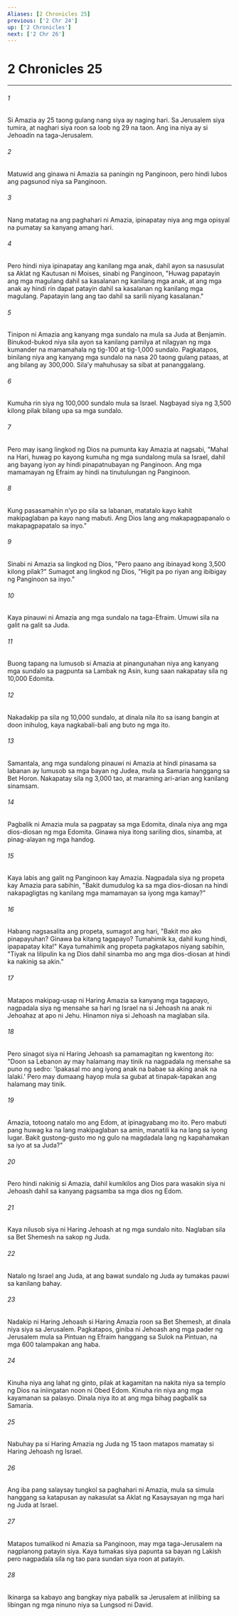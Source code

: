 ```yaml
---
Aliases: [2 Chronicles 25]
previous: ['2 Chr 24']
up: ['2 Chronicles']
next: ['2 Chr 26']
---
```

# 2 Chronicles 25

***

###### 1
Si Amazia ay 25 taong gulang nang siya ay naging hari. Sa Jerusalem siya tumira, at naghari siya roon sa loob ng 29 na taon. Ang ina niya ay si Jehoadin na taga-Jerusalem. 

###### 2
Matuwid ang ginawa ni Amazia sa paningin ng Panginoon, pero hindi lubos ang pagsunod niya sa Panginoon. 

###### 3
Nang matatag na ang paghahari ni Amazia, ipinapatay niya ang mga opisyal na pumatay sa kanyang amang hari. 

###### 4
Pero hindi niya ipinapatay ang kanilang mga anak, dahil ayon sa nasusulat sa Aklat ng Kautusan ni Moises, sinabi ng Panginoon, "Huwag papatayin ang mga magulang dahil sa kasalanan ng kanilang mga anak, at ang mga anak ay hindi rin dapat patayin dahil sa kasalanan ng kanilang mga magulang. Papatayin lang ang tao dahil sa sarili niyang kasalanan." 

###### 5
Tinipon ni Amazia ang kanyang mga sundalo na mula sa Juda at Benjamin. Binukod-bukod niya sila ayon sa kanilang pamilya at nilagyan ng mga kumander na mamamahala ng tig-100 at tig-1,000 sundalo. Pagkatapos, binilang niya ang kanyang mga sundalo na nasa 20 taong gulang pataas, at ang bilang ay 300,000. Silaʼy mahuhusay sa sibat at pananggalang. 

###### 6
Kumuha rin siya ng 100,000 sundalo mula sa Israel. Nagbayad siya ng 3,500 kilong pilak bilang upa sa mga sundalo. 

###### 7
Pero may isang lingkod ng Dios na pumunta kay Amazia at nagsabi, "Mahal na Hari, huwag po kayong kumuha ng mga sundalong mula sa Israel, dahil ang bayang iyon ay hindi pinapatnubayan ng Panginoon. Ang mga mamamayan ng Efraim ay hindi na tinutulungan ng Panginoon. 

###### 8
Kung pasasamahin nʼyo po sila sa labanan, matatalo kayo kahit makipaglaban pa kayo nang mabuti. Ang Dios lang ang makapagpapanalo o makapagpapatalo sa inyo." 

###### 9
Sinabi ni Amazia sa lingkod ng Dios, "Pero paano ang ibinayad kong 3,500 kilong pilak?" Sumagot ang lingkod ng Dios, "Higit pa po riyan ang ibibigay ng Panginoon sa inyo." 

###### 10
Kaya pinauwi ni Amazia ang mga sundalo na taga-Efraim. Umuwi sila na galit na galit sa Juda. 

###### 11
Buong tapang na lumusob si Amazia at pinangunahan niya ang kanyang mga sundalo sa pagpunta sa Lambak ng Asin, kung saan nakapatay sila ng 10,000 Edomita. 

###### 12
Nakadakip pa sila ng 10,000 sundalo, at dinala nila ito sa isang bangin at doon inihulog, kaya nagkabali-bali ang buto ng mga ito. 

###### 13
Samantala, ang mga sundalong pinauwi ni Amazia at hindi pinasama sa labanan ay lumusob sa mga bayan ng Judea, mula sa Samaria hanggang sa Bet Horon. Nakapatay sila ng 3,000 tao, at maraming ari-arian ang kanilang sinamsam. 

###### 14
Pagbalik ni Amazia mula sa pagpatay sa mga Edomita, dinala niya ang mga dios-diosan ng mga Edomita. Ginawa niya itong sariling dios, sinamba, at pinag-alayan ng mga handog. 

###### 15
Kaya labis ang galit ng Panginoon kay Amazia. Nagpadala siya ng propeta kay Amazia para sabihin, "Bakit dumudulog ka sa mga dios-diosan na hindi nakapagligtas ng kanilang mga mamamayan sa iyong mga kamay?" 

###### 16
Habang nagsasalita ang propeta, sumagot ang hari, "Bakit mo ako pinapayuhan? Ginawa ba kitang tagapayo? Tumahimik ka, dahil kung hindi, ipapapatay kita!" Kaya tumahimik ang propeta pagkatapos niyang sabihin, "Tiyak na lilipulin ka ng Dios dahil sinamba mo ang mga dios-diosan at hindi ka nakinig sa akin." 

###### 17
Matapos makipag-usap ni Haring Amazia sa kanyang mga tagapayo, nagpadala siya ng mensahe sa hari ng Israel na si Jehoash na anak ni Jehoahaz at apo ni Jehu. Hinamon niya si Jehoash na maglaban sila. 

###### 18
Pero sinagot siya ni Haring Jehoash sa pamamagitan ng kwentong ito: "Doon sa Lebanon ay may halamang may tinik na nagpadala ng mensahe sa puno ng sedro: 'Ipakasal mo ang iyong anak na babae sa aking anak na lalaki.' Pero may dumaang hayop mula sa gubat at tinapak-tapakan ang halamang may tinik. 

###### 19
Amazia, totoong natalo mo ang Edom, at ipinagyabang mo ito. Pero mabuti pang huwag ka na lang makipaglaban sa amin, manatili ka na lang sa iyong lugar. Bakit gustong-gusto mo ng gulo na magdadala lang ng kapahamakan sa iyo at sa Juda?" 

###### 20
Pero hindi nakinig si Amazia, dahil kumikilos ang Dios para wasakin siya ni Jehoash dahil sa kanyang pagsamba sa mga dios ng Edom. 

###### 21
Kaya nilusob siya ni Haring Jehoash at ng mga sundalo nito. Naglaban sila sa Bet Shemesh na sakop ng Juda. 

###### 22
Natalo ng Israel ang Juda, at ang bawat sundalo ng Juda ay tumakas pauwi sa kanilang bahay. 

###### 23
Nadakip ni Haring Jehoash si Haring Amazia roon sa Bet Shemesh, at dinala niya siya sa Jerusalem. Pagkatapos, giniba ni Jehoash ang mga pader ng Jerusalem mula sa Pintuan ng Efraim hanggang sa Sulok na Pintuan, na mga 600 talampakan ang haba. 

###### 24
Kinuha niya ang lahat ng ginto, pilak at kagamitan na nakita niya sa templo ng Dios na iniingatan noon ni Obed Edom. Kinuha rin niya ang mga kayamanan sa palasyo. Dinala niya ito at ang mga bihag pagbalik sa Samaria. 

###### 25
Nabuhay pa si Haring Amazia ng Juda ng 15 taon matapos mamatay si Haring Jehoash ng Israel. 

###### 26
Ang iba pang salaysay tungkol sa paghahari ni Amazia, mula sa simula hanggang sa katapusan ay nakasulat sa Aklat ng Kasaysayan ng mga hari ng Juda at Israel. 

###### 27
Matapos tumalikod ni Amazia sa Panginoon, may mga taga-Jerusalem na nagplanong patayin siya. Kaya tumakas siya papunta sa bayan ng Lakish pero nagpadala sila ng tao para sundan siya roon at patayin. 

###### 28
Ikinarga sa kabayo ang bangkay niya pabalik sa Jerusalem at inilibing sa libingan ng mga ninuno niya sa Lungsod ni David.
